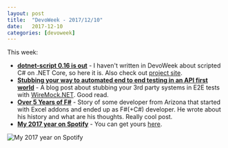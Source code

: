 ```yaml
---
layout: post
title:  "DevoWeek - 2017/12/10"
date:   2017-12-10
categories: [devoweek]
---
```


This week:

* **[dotnet-script 0.16 is out](https://www.strathweb.com/2017/12/c-repl-for-net-core-2-0-and-load-support-from-nuget-0-16-dotnet-script-is-out/)** - I haven't written in DevoWeek about scripted C# on .NET Core, so here it is. Also check out [project site](https://github.com/filipw/dotnet-script).
* **[Stubbing your way to automated end to end testing in an API first world](https://alastaircrabtree.com/stubbing-your-way-to-automated-e2e-testing-api-first-with-wiremock/)** - A blog post about stubbing your 3rd party systems in E2E tests with [WireMock.NET](https://github.com/WireMock-Net/WireMock.Net). Good read.
* **[Over 5 Years of F#](http://jnyman.com/2017/12/04/five_years_of_fsharp/)** - Story of some developer from Arizona that started with Excel addons and ended up as F#(+C#) developer. He wrote about his history and what are his thoughts. Really cool post.
* **[My 2017 year on Spotify](https://2017wrapped.com/share/en/-L-lFh9YDjd3HLfdb7_f)** - You can get yours [here](https://2017wrapped.com/).



![My 2017 year on Spotify](https://i.imgur.com/m872HtW.png)
